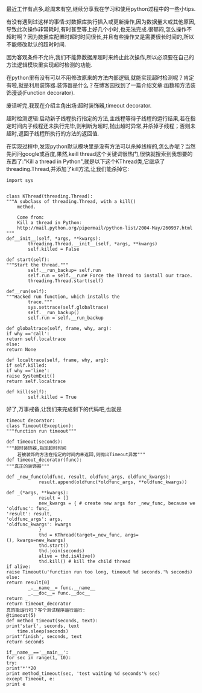 最近工作有点多,趁周末有空,继续分享我在学习和使用python过程中的一些小tips.

有没有遇到过这样的事情:对数据库执行插入或更新操作,因为数据量大或其他原因,导致此次操作非常耗时,有时甚至等上好几个小时,也无法完成.很郁闷,怎么操作不超时啊？因为数据库配置时超时时间很长,并且有些操作又是需要很长时间的,所以不能修改默认的超时时间.

因为客观条件不允许,我们不能靠数据库超时来终止此次操作,所以必须要在自己的方法逻辑模块里实现超时检测的功能.

在python里有没有可以不用修改原来的方法内部逻辑,就能实现超时检测呢？肯定有啦,就是利用装饰器.装饰器是什么？在博客园找到了一篇介绍文章:函数和方法装饰漫谈(Function decorator).

废话听完,我现在介绍主角出场:超时装饰器,timeout decorator.

超时检测逻辑:启动新子线程执行指定的方法,主线程等待子线程的运行结果,若在指定时间内子线程还未执行完毕,则判断为超时,抛出超时异常,并杀掉子线程；否则未超时,返回子线程所执行的方法的返回值.

在实现过程中,发现python默认模块里是没有方法可以杀掉线程的,怎么办呢？当然先问问google或百度,果然,keill thread这个关键词很热门,很快就搜索到我想要的东西了:"Kill a thread in Python",就是以下这个KThread类,它继承了threading.Thread,并添加了kill方法,让我们能杀掉它:
```
import sys


class KThread(threading.Thread):
"""A subclass of threading.Thread, with a kill()
    method.

    Come from:
    Kill a thread in Python: 
    http://mail.python.org/pipermail/python-list/2004-May/260937.html
"""
def__init__(self, *args, **kwargs):
        threading.Thread.__init__(self, *args, **kwargs)
        self.killed = False

def start(self):
"""Start the thread."""
        self.__run_backup= self.run
        self.run = self.__run# Force the Thread to install our trace.
        threading.Thread.start(self)

def__run(self):
"""Hacked run function, which installs the
        trace."""
        sys.settrace(self.globaltrace)
        self.__run_backup()
        self.run = self.__run_backup

def globaltrace(self, frame, why, arg):
if why =='call':
return self.localtrace
else:
return None

def localtrace(self, frame, why, arg):
if self.killed:
if why =='line':
raise SystemExit()
return self.localtrace

def kill(self):
        self.killed = True
```
好了,万事戒备,让我们来完成剩下的代码吧,也就是
```
timeout decorator:
class Timeout(Exception):
"""function run timeout"""

def timeout(seconds):
"""超时装饰器,指定超时时间
    若被装饰的方法在指定的时间内未返回,则抛出Timeout异常"""
def timeout_decorator(func):
"""真正的装饰器"""

def _new_func(oldfunc, result, oldfunc_args, oldfunc_kwargs):
            result.append(oldfunc(*oldfunc_args, **oldfunc_kwargs))

def _(*args, **kwargs):
            result = []
            new_kwargs = { # create new args for _new_func, because we want to get the func return val to result list
'oldfunc': func,
'result': result,
'oldfunc_args': args,
'oldfunc_kwargs': kwargs
            }
            thd = KThread(target=_new_func, args=(), kwargs=new_kwargs)
            thd.start()
            thd.join(seconds)
            alive = thd.isAlive()
            thd.kill() # kill the child thread
if alive:
raise Timeout(u'function run too long, timeout %d seconds.'% seconds)
else:
return result[0]
        _.__name__= func.__name__
        _.__doc__= func.__doc__
return _
return timeout_decorator
真的能运行吗？写个测试程序运行运行:
@timeout(5)
def method_timeout(seconds, text):
print'start', seconds, text
    time.sleep(seconds)
print'finish', seconds, text
return seconds

if__name__=='__main__':
for sec in range(1, 10):
try:
print'*'*20
print method_timeout(sec, 'test waiting %d seconds'% sec)
except Timeout, e:
print e
```